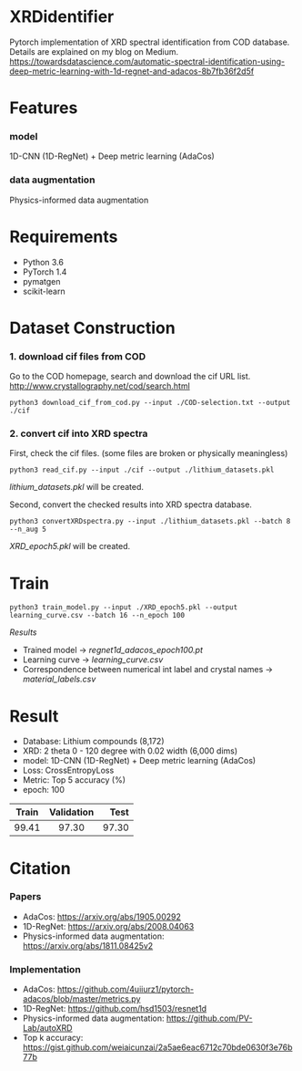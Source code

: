 # XRDidentifier
Pytorch implementation of XRD spectral identification from COD database. <br>
Details are explained on my blog on Medium.
https://towardsdatascience.com/automatic-spectral-identification-using-deep-metric-learning-with-1d-regnet-and-adacos-8b7fb36f2d5f

# Features
### model
1D-CNN (1D-RegNet) + Deep metric learning (AdaCos)
### data augmentation
Physics-informed data augmentation

# Requirements
- Python 3.6
- PyTorch 1.4
- pymatgen
- scikit-learn

# Dataset Construction
### 1. download cif files from COD
Go to the COD homepage, search and download the cif URL list. <br>
http://www.crystallography.net/cod/search.html
```
python3 download_cif_from_cod.py --input ./COD-selection.txt --output ./cif
```

### 2. convert cif into XRD spectra
First, check the cif files. (some files are broken or physically meaningless)
```
python3 read_cif.py --input ./cif --output ./lithium_datasets.pkl
```
*lithium_datasets.pkl* will be created.

Second, convert the checked results into XRD spectra database.
```
python3 convertXRDspectra.py --input ./lithium_datasets.pkl --batch 8 --n_aug 5
```
*XRD_epoch5.pkl* will be created.

# Train
```
python3 train_model.py --input ./XRD_epoch5.pkl --output learning_curve.csv --batch 16 --n_epoch 100
```
*Results*
- Trained model -> *regnet1d_adacos_epoch100.pt*
- Learning curve -> *learning_curve.csv*
- Correspondence between numerical int label and crystal names -> *material_labels.csv*

# Result
- Database: Lithium compounds (8,172)
- XRD: 2 theta 0 - 120 degree with 0.02 width (6,000 dims)
- model: 1D-CNN (1D-RegNet) + Deep metric learning (AdaCos)
- Loss: CrossEntropyLoss
- Metric: Top 5 accuracy (%)
- epoch: 100

| Train         | Validation    | Test  |
| ------------- |:-------------:| -----:|
| 99.41         | 97.30         | 97.30 |

# Citation
### Papers
- AdaCos: https://arxiv.org/abs/1905.00292
- 1D-RegNet: https://arxiv.org/abs/2008.04063
- Physics-informed data augmentation: https://arxiv.org/abs/1811.08425v2

### Implementation
- AdaCos: https://github.com/4uiiurz1/pytorch-adacos/blob/master/metrics.py
- 1D-RegNet: https://github.com/hsd1503/resnet1d
- Physics-informed data augmentation: https://github.com/PV-Lab/autoXRD
- Top k accuracy: https://gist.github.com/weiaicunzai/2a5ae6eac6712c70bde0630f3e76b77b
